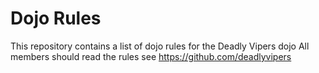 Dojo Rules
==========

This repository contains a list of dojo rules for the Deadly Vipers dojo
All members should read the rules
see https://github.com/deadlyvipers
